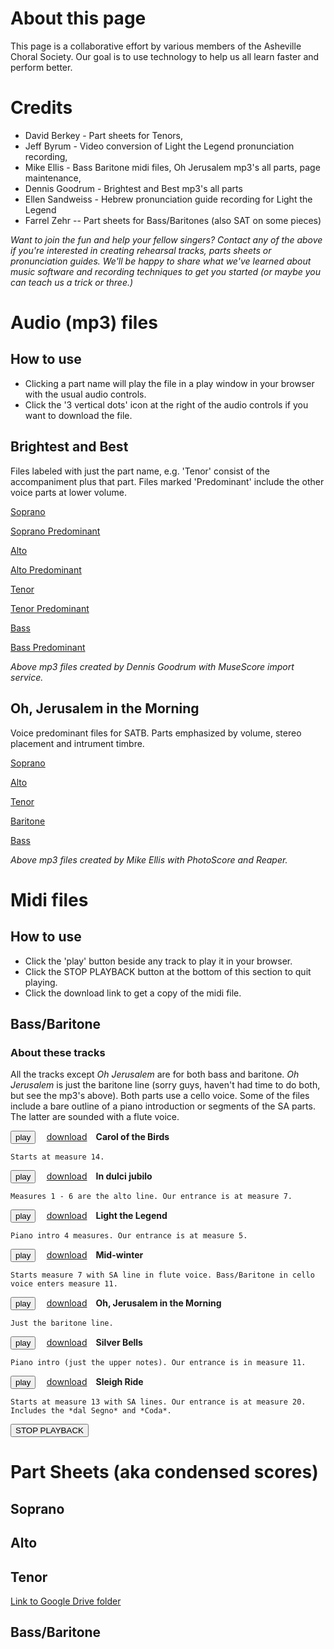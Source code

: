 
<script src="midijs/libtimidity.js" charset="UTF-8"></script>

<script src="midijs/midi.js" charset="UTF-8"></script>
<style>
  button {margin-right:1em;}
  a {margin-right:1em;}
</style>

# About this page
This page is a collaborative effort by various members of the Asheville Choral Society. Our goal is to use technology to help us all learn faster and perform better.

# Credits
  * David Berkey - Part sheets for Tenors,
  * Jeff Byrum - Video conversion of  Light the Legend pronunciation recording,
  * Mike Ellis   - Bass Baritone midi files, Oh Jerusalem mp3's all parts, page maintenance,
  * Dennis Goodrum - Brightest and Best mp3's all parts
  * Ellen Sandweiss - Hebrew pronunciation guide recording for Light the Legend
  * Farrel Zehr -- Part sheets for Bass/Baritones (also SAT on some pieces)

*Want to join the fun and help your fellow singers?  Contact any of the above if you're interested in creating rehearsal tracks, parts sheets or pronunciation guides. We'll be happy to share what we've learned about music software and recording techniques to get you started (or maybe you can teach us a trick or three.)*

# 
# Audio (mp3) files
## How to use
  * Clicking a part name will play the file in a play window in your browser with the usual audio controls. 
  * Click the '3 vertical dots' icon at the right of the audio controls if you want to download the file.


## Brightest and Best
Files labeled with just the part name, e.g. 'Tenor' consist of the accompaniment plus that part. Files marked 'Predominant' include the other voice parts at lower volume.

[Soprano](/brightestandbest_soprano.mp3)

[Soprano Predominant](/brightestandbest_soprano_predominant.mp3)

[Alto](/brightestandbest_alto.mp3)

[Alto Predominant](/brightestandbest_alto_predominant.mp3)

[Tenor](/brightestandbest_tenor.mp3)

[Tenor Predominant](/brightestandbest_tenor_predominant.mp3)

[Bass](/brightestandbest_bass.mp3)

[Bass Predominant](/brightestandbest_bass_predominant.mp3)

*Above mp3 files created by Dennis Goodrum with MuseScore import service.*

## Oh, Jerusalem in the Morning
Voice predominant files for SATB. Parts emphasized by volume, stereo placement and intrument timbre.

[Soprano](/OhJerusalem_soprano_emph.mp3)

[Alto](/OhJerusalem_alto_emph.mp3)

[Tenor](/OhJerusalem_tenor_emph.mp3)

[Baritone](/OhJerusalem_baritone_emph.mp3)

[Bass](/OhJerusalem_bass_emph.mp3)

*Above mp3 files created by Mike Ellis with PhotoScore and Reaper.*

# Midi files
## How to use
  * Click the 'play' button beside any track to play it in your browser.
  * Click the STOP PLAYBACK button at the bottom of this section to quit playing. 
  * Click the download link to get a copy of the midi file.

## Bass/Baritone
### About these tracks
All the tracks except *Oh Jerusalem* are for both bass and baritone. *Oh Jerusalem*  is just the baritone line (sorry guys, haven't had time to do both, but see the mp3's above). Both parts use a cello voice. Some of the files include a bare outline of a piano introduction or segments of the SA parts.  The latter are sounded with a flute voice.

<button type="button" onclick="MIDIjs.stop() ; MIDIjs.play('carolofthebirds_with_metronome.mid')">play</button>
<a href="carolofthebirds_with_metronome.mid">download</a><b>Carol of the Birds</b>
 
    Starts at measure 14.

<button type="button" onclick="MIDIjs.stop() ; MIDIjs.play('indulcijubilo_with_metronome.mid')">play</button>
<a href="indulcijubilo_with_metronome.mid">download</a><b>In dulci jubilo</b>

    Measures 1 - 6 are the alto line. Our entrance is at measure 7.

<button type="button" onclick="MIDIjs.stop() ; MIDIjs.play('lightthelegend_with_metronome.mid')">play</button>
<a href="lightthelegend_with_metronome.mid">download</a><b>Light the Legend</b>

    Piano intro 4 measures. Our entrance is at measure 5.

<button type="button" onclick="MIDIjs.stop() ; MIDIjs.play('midwinter_with_metronome.mid')">play</button>
<a href="midwinter_with_metronome.mid">download</a><b>Mid-winter</b>

    Starts measure 7 with SA line in flute voice. Bass/Baritone in cello voice enters measure 11.

<button type="button" onclick="MIDIjs.stop() ; MIDIjs.play('ohjerusalem_with_metronome.mid')">play</button>
<a href="ohjerusalem_with_metronome.mid">download</a><b>Oh, Jerusalem in the Morning</b>

    Just the baritone line.

<button type="button" onclick="MIDIjs.stop() ; MIDIjs.play('silverbells_with_metronome.mid')">play</button>
<a href="silverbells_with_metronome.mid">download</a><b>Silver Bells</b>

    Piano intro (just the upper notes). Our entrance is in measure 11.

<button type="button" onclick="MIDIjs.stop() ; MIDIjs.play('sleighride_with_metronome.mid')">play</button>
<a href="sleighride_with_metronome.mid">download</a><b>Sleigh Ride</b>

    Starts at measure 13 with SA lines. Our entrance is at measure 20.  Includes the *dal Segno* and *Coda*.

<button type="button" onclick="MIDIjs.stop() ;">STOP PLAYBACK</button>

# Part Sheets (aka condensed scores)

## Soprano

## Alto

## Tenor
   [Link to Google Drive folder](https://drive.google.com/drive/folders/19CcXNk0rJnx5XdVPwfQwkrHrv3vcLZbK)

## Bass/Baritone

